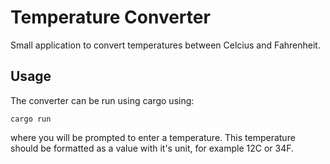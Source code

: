 # Temperature Converter

Small application to convert temperatures between Celcius and Fahrenheit.

## Usage

The converter can be run using cargo using:

```
cargo run
```

where you will be prompted to enter a temperature. This temperature should be formatted as a value with it's unit, for example 12C or 34F.
